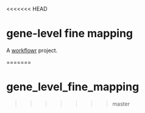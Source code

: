 <<<<<<< HEAD
# gene-level fine mapping

A [workflowr][] project.

[workflowr]: https://github.com/jdblischak/workflowr
=======
# gene_level_fine_mapping
>>>>>>> master
